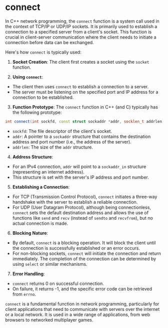 # connect
In C++ network programming, the `connect` function is a system call used in the context of TCP/IP or UDP/IP sockets. It is primarily used to establish a connection to a specified server from a client's socket. This function is crucial in client-server communication where the client needs to initiate a connection before data can be exchanged.

Here's how `connect` is typically used:

1. **Socket Creation**: The client first creates a socket using the `socket` function.

2. **Using `connect`**:
- The client then uses `connect` to establish a connection to a server.
- The server must be listening on the specified port and IP address for a connection to be established.

3. **Function Prototype**: The `connect` function in C++ (and C) typically has the following prototype:
```cpp
int connect(int sockfd, const struct sockaddr *addr, socklen_t addrlen);
```

- `sockfd`: The file descriptor of the client's socket.
- `addr`: A pointer to a `sockaddr` structure that contains the destination address and port number (i.e., the address of the server).
- `addrlen`: The size of the `addr` structure.

4. **Address Structure**:
- For an IPv4 connection, `addr` will point to a `sockaddr_in` structure (representing an internet address).
- This structure is set with the server's IP address and port number.

5. **Establishing a Connection**:
- For TCP (Transmission Control Protocol), `connect` initiates a three-way handshake with the server to establish a reliable connection.
- For UDP (User Datagram Protocol), although being connectionless, `connect` sets the default destination address and allows the use of functions like `send` and `recv` (instead of `sendto` and `recvfrom`), but no actual connection is made.

6. **Blocking Nature**:
- By default, `connect` is a blocking operation. It will block the client until the connection is successfully established or an error occurs.
- For non-blocking sockets, `connect` will initiate the connection and return immediately. The completion of the connection can be determined by using `select` or similar mechanisms.

7. **Error Handling**:
- `connect` returns 0 on successful connection.
- On failure, it returns -1, and the specific error code can be retrieved from `errno`.

`connect` is a fundamental function in network programming, particularly for client applications that need to communicate with servers over the internet or a local network. It is used in a wide range of applications, from web browsers to networked multiplayer games.